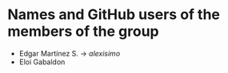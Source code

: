 **Names and GitHub users of the members of the group**
================

- Edgar Martínez S. -> *alexisimo*
- Eloi Gabaldon 